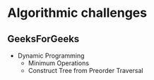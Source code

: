 # Algorithmic challenges
## GeeksForGeeks
* Dynamic Programming
  * Minimum Operations
  * Construct Tree from Preorder Traversal